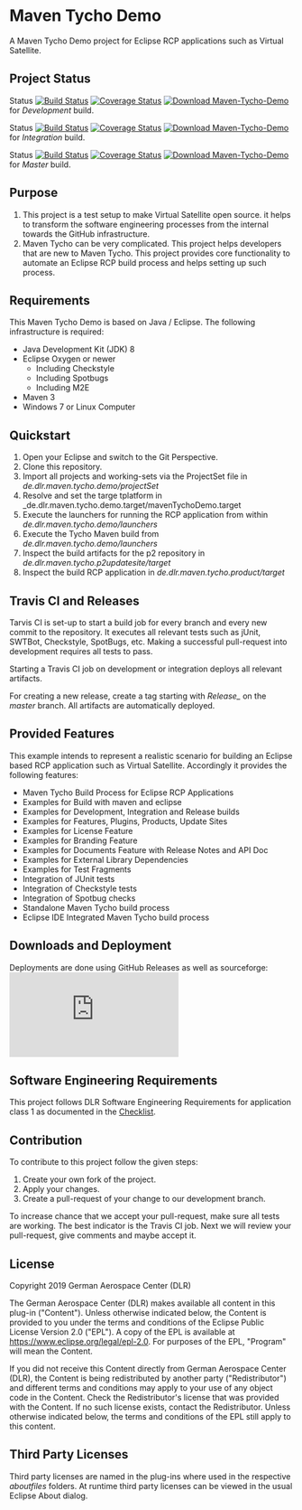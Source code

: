 # Maven Tycho Demo

A Maven Tycho Demo project for Eclipse RCP applications such as Virtual Satellite.

## Project Status

Status [![Build Status](https://travis-ci.org/DLR-SC/Maven-Tycho-Demo.svg?branch=development)](https://travis-ci.org/DLR-SC/Maven-Tycho-Demo) [![Coverage Status](https://codecov.io/gh/DLR-SC/Maven-Tycho-Demo/branch/development/graph/badge.svg)](https://codecov.io/gh/DLR-SC/Maven-Tycho-Demo) [![Download Maven-Tycho-Demo](https://img.shields.io/sourceforge/dt/maven-tycho-demo.svg)](https://sourceforge.net/projects/maven-tycho-demo/files/development/) for *Development* build.

Status [![Build Status](https://travis-ci.org/DLR-SC/Maven-Tycho-Demo.svg?branch=integration)](https://travis-ci.org/DLR-SC/Maven-Tycho-Demo) [![Coverage Status](https://codecov.io/gh/DLR-SC/Maven-Tycho-Demo/branch/integration/graph/badge.svg)](https://codecov.io/gh/DLR-SC/Maven-Tycho-Demo) [![Download Maven-Tycho-Demo](https://img.shields.io/sourceforge/dt/maven-tycho-demo.svg)](https://sourceforge.net/projects/maven-tycho-demo/files/integration/) for *Integration* build.

Status [![Build Status](https://travis-ci.org/DLR-SC/Maven-Tycho-Demo.svg?branch=master)](https://travis-ci.org/DLR-SC/Maven-Tycho-Demo) [![Coverage Status](https://codecov.io/gh/DLR-SC/Maven-Tycho-Demo/branch/master/graph/badge.svg)](https://codecov.io/gh/DLR-SC/Maven-Tycho-Demo) [![Download Maven-Tycho-Demo](https://img.shields.io/sourceforge/dt/maven-tycho-demo.svg)](https://sourceforge.net/projects/maven-tycho-demo/files/release/) for *Master* build.

## Purpose

1. This project is a test setup to make Virtual Satellite open source. it helps to transform the software engineering processes from the internal towards the GitHub infrastructure. 
2. Maven Tycho can be very complicated. This project helps developers that are new to Maven Tycho. This project provides core functionality to automate an Eclipse RCP build process and helps setting up such process.

## Requirements 

This Maven Tycho Demo is based on Java / Eclipse. The following infrastructure is required:
 - Java Development Kit (JDK) 8
 - Eclipse Oxygen or newer
   - Including Checkstyle
   - Including Spotbugs
   - Including M2E
 - Maven 3
 - Windows 7 or Linux Computer

## Quickstart

1. Open your Eclipse and switch to the Git Perspective.
2. Clone this repository.
3. Import all projects and working-sets via the ProjectSet file in _de.dlr.maven.tycho.demo/projectSet_
4. Resolve and set the targe tplatform in _de.dlr.maven.tycho.demo.target/mavenTychoDemo.target
5. Execute the launchers for running the RCP application from within _de.dlr.maven.tycho.demo/launchers_
6. Execute the Tycho Maven build from _de.dlr.maven.tycho.demo/launchers_
7. Inspect the build artifacts for the p2 repository in _de.dlr.maven.tycho.p2updatesite/target_
7. Inspect the build RCP application in _de.dlr.maven.tycho.product/target_

## Travis CI and Releases

Tarvis CI is set-up to start a build job for every branch and every new commit to the repository. It executes all relevant tests such as jUnit, SWTBot, Checkstyle, SpotBugs, etc. Making a successful pull-request into development requires all tests to pass.

Starting a Travis CI job on development or integration deploys all relevant artifacts.

For creating a new release, create a tag starting with *Release_* on the *master* branch. All artifacts are automatically deployed.

## Provided Features

This example intends to represent a realistic scenario for building an Eclipse based RCP application such as Virtual Satellite. Accordingly it provides the following features:
 - Maven Tycho Build Process for Eclipse RCP Applications
 - Examples for Build with maven and eclipse
 - Examples for Development, Integration and Release builds
 - Examples for Features, Plugins, Products, Update Sites
 - Examples for License Feature
 - Examples for Branding Feature
 - Examples for Documents Feature with Release Notes and API Doc
 - Examples for External Library Dependencies
 - Examples for Test Fragments	
 - Integration of JUnit tests
 - Integration of Checkstyle tests
 - Integration of Spotbug checks
 - Standalone Maven Tycho build process
 - Eclipse IDE Integrated Maven Tycho build process

## Downloads and Deployment

Deployments are done using GitHub Releases as well as sourceforge: [![Download Maven-Tycho-Demo](https://sourceforge.net/sflogo.php?type=13&group_id=3065053)](https://sourceforge.net/projects/maven-tycho-demo/files/)

## Software Engineering Requirements

This project follows DLR Software Engineering Requirements for application class 1 as documented in the [Checklist](se_checklist_app_class_1.md).
 
## Contribution

To contribute to this project follow the given steps:

1. Create your own fork of the project.
2. Apply your changes.
3. Create a pull-request of your change to our development branch.

To increase chance that we accept your pull-request, make sure all tests are working. The best indicator is the Travis CI job. Next we will review your pull-request, give comments and maybe accept it.

## License

Copyright 2019 German Aerospace Center (DLR)

The German Aerospace Center (DLR) makes available all content in this plug-in ("Content").  Unless otherwise indicated below, the Content is provided to you under the terms and conditions of the Eclipse Public License Version 2.0 ("EPL").  A copy of the EPL is available at https://www.eclipse.org/legal/epl-2.0. For purposes of the EPL, "Program" will mean the Content.

If you did not receive this Content directly from German Aerospace Center (DLR), the Content is being redistributed by another party ("Redistributor") and different terms and conditions may apply to your use of any object code in the Content.  Check the Redistributor's license that was provided with the Content.  If no such license exists, contact the Redistributor.  Unless otherwise indicated below, the terms and conditions of the EPL still apply to this content.<p>

## Third Party Licenses

Third party licenses are named in the plug-ins where used in the respective _aboutfiles_ folders. At runtime third party licenses can be viewed in the usual Eclipse About dialog.
